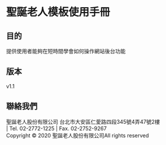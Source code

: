 # 聖誕老人模板使用手冊
## 目的

提供使用者能夠在短時間學會如何操作網站後台功能

## 版本
v1.1

## 聯絡我們

聖誕老人股份有限公司
台北市大安區仁愛路四段345號4弄47號2樓  
| Tel. 02-2772-1225 | Fax. 02-2752-9267  
Copyright © 2020 聖誕老人股份有限公司All rights reserved
